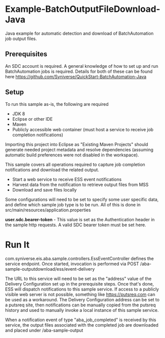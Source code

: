 # Example-BatchOutputFileDownload-Java
Java example for automatic detection and download of BatchAutomation job output files.

## Prerequisites

An SDC account is required. A general knowledge of how to set up and run BatchAutomation jobs is required. Details for both of these can be found here https://github.com/Syniverse/QuickStart-BatchAutomation-Java

## Setup
To run this sample as-is, the following are required
- JDK 8
- Eclipse or other IDE 
- Maven 
- Publicly accessible web container (must host a service to receive job completion notifications)

Importing this project into Eclipse as "Existing Maven Projects" should generate needed project metadata and resolve dependencies (assuming automatic build preferences were not disabled in the workspace).

This sample covers all operations required to capture job completion notifications and download the related output.
- Start a web service to receive ESS event notifications
- Harvest data from the notification to retrieve output files from MSS
- Download and save files locally

Some configurations will need to be set to specify some user specific data, and define which sample job type is to be run. All of this is done in src/main/resources/application.properties

__user.sdc.bearer-token__ - This value is set as the Authentication header in the sample http requests. A valid SDC bearer token must be set here.


# Run It

com.syniverse.eis.aba.sample.controllers.EssEventController defines the service endpoint. Once started, invocation is performed via POST <host>/aba-sample-outputdownload/ess/event-delivery

The URL to this service will need to be set as the "address" value of the Delivery Configuration set up in the prerequisite steps. Once that's done, ESS will dispatch notifications to this sample service. If access to a publicly visible web server is not possible, something like https://putsreq.com can be used as a workaround. The Delivery Configuration address can be set to a putsreq site, then notifications can be manually copied from the putsreq history and used to manually invoke a local instance of this sample service.

When a notification event of type "aba_job_completed" is received by this service, the output files associated with the completed job are downloaded and placed under /aba-sample-output
